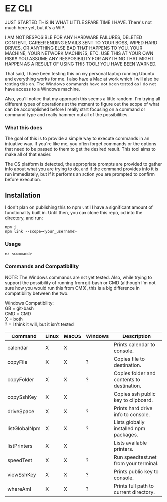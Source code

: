 # EZ CLI

JUST STARTED THIS IN WHAT LITTLE SPARE TIME I HAVE. There's not much here yet, but it's a WIP.

I AM NOT RESPOSIBLE FOR ANY HARDWARE FAILURES, DELETED CONTENT, CAREER ENDING EMAILS SENT TO YOUR BOSS, WIPED HARD DRIVES, OR ANYTHING ELSE BAD THAT HAPPENS TO YOU, YOUR MACHINE, YOUR NETWORK MACHINES, ETC. USE THIS AT YOUR OWN RISK!! YOU ASSUME ANY RESPOSIBILITY FOR ANYTHING THAT MIGHT HAPPEN AS A RESULT OF USING THIS TOOL! YOU HAVE BEEN WARNED.

That said, I have been testing this on my personal laptop running Ubuntu and everything works for me. I also have a Mac at work which I will also be testing this on. The Windows commands have not been tested as I do not have access to a Windows machine.

Also, you'll notice that my approach this seems a little random. I'm trying all different types of operations at the moment to figure out the scope of what can be accomplished before I really start focusing on a command or command type and really hammer out all of the possibilities.

### What this does
The goal of this is to provide a simple way to execute commands in an intuative way. If you're like me, you often forget commands or the options that need to be passed to them to get the desired result. This tool aims to make all of that easier.

The OS platform is detected, the appropriate prompts are provided to gather info about what you are trying to do, and if the command provides info it is run immediately, but if it performs an action you are prompted to confirm before execution.


## Installation
I don't plan on publishing this to npm until I have a significant amount of functionality built in. Until then, you can clone this repo, cd into the directory, and run:
```
npm i
npm link --scope=<your_username>
```

### Usage
```
ez <command>
```

### Commands and Compatibility

NOTE: The Windows commands are not yet tested. Also, while trying to support the possibility of running from git-bash or CMD (although I'm not sure how you would run this from CMD), this is a big difference in compatibility between the two.

Windows Compatibility:<br>
GB = git-bash<br>
CMD = CMD<br>
X = both<br>
? = I think it will, but it isn't tested

|Command      |Linux | MacOS | Windows | Description                               |
|-------------|------|-------|---------|-------------------------------------------|
|calendar     |  X   |   X   |         | Prints calendar to console.               |
|copyFile     |  X   |   X   |    ?    | Copies file to destination.               |
|copyFolder   |  X   |   X   |    ?    | Copies folder and contents to destination.|
|copySshKey   |  X   |   X   |         | Copies ssh public key to clipboard.       |
|driveSpace   |  X   |   X   |    ?    | Prints hard drive info to console.        |
|listGlobalNpm|  X   |   X   |    ?    | Lists globally installed npm packages.    |
|listPrinters |  X   |   X   |         | Lists available printers.                 |
|speedTest    |  X   |   X   |    ?    | Run speedtest.net from your terminal.     |
|viewSshKey   |  X   |   X   |    ?    | Prints public key to console.             |
|whereAmI     |  X   |   X   |    ?    | Prints full path to current directory.    |

